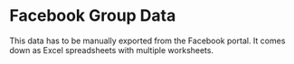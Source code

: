 # Facebook Group Data 

This data has to be manually exported from the Facebook portal. It comes down as Excel spreadsheets with multiple worksheets. 


